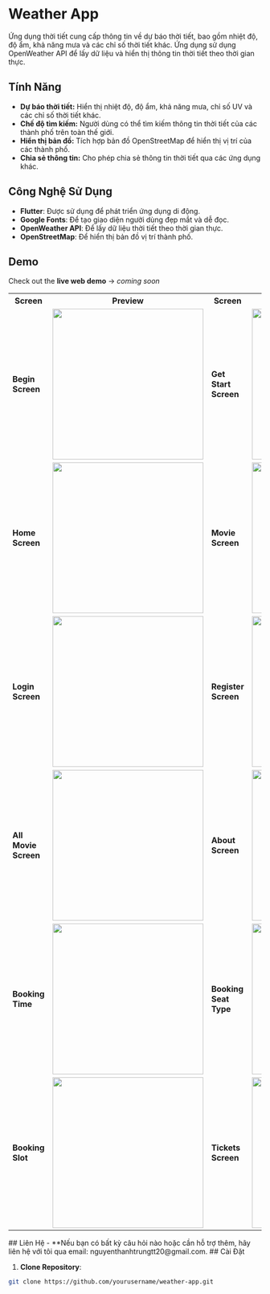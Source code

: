 # Weather App

Ứng dụng thời tiết cung cấp thông tin về dự báo thời tiết, bao gồm nhiệt độ, độ ẩm, khả năng mưa và các chỉ số thời tiết khác. Ứng dụng sử dụng OpenWeather API để lấy dữ liệu và hiển thị thông tin thời tiết theo thời gian thực.

## Tính Năng

- **Dự báo thời tiết:** Hiển thị nhiệt độ, độ ẩm, khả năng mưa, chỉ số UV và các chỉ số thời tiết khác.
- **Chế độ tìm kiếm:** Người dùng có thể tìm kiếm thông tin thời tiết của các thành phố trên toàn thế giới.
- **Hiển thị bản đồ:** Tích hợp bản đồ OpenStreetMap để hiển thị vị trí của các thành phố.
- **Chia sẻ thông tin:** Cho phép chia sẻ thông tin thời tiết qua các ứng dụng khác.

## Công Nghệ Sử Dụng

- **Flutter**: Được sử dụng để phát triển ứng dụng di động.
- **Google Fonts**: Để tạo giao diện người dùng đẹp mắt và dễ đọc.
- **OpenWeather API**: Để lấy dữ liệu thời tiết theo thời gian thực.
- **OpenStreetMap**: Để hiển thị bản đồ vị trí thành phố.

## Demo 

Check out the **live web demo** -> _coming soon_

<table>
  <tr>
    <th>Screen</th>
    <th>Preview</th>
    <th>Screen</th>
    <th>Preview</th>
  </tr>
  <tr>
    <td><strong>Begin Screen</strong></td>
    <td><img src="media/images/begin_screen.png" width="300"></td>
    <td><strong>Get Start Screen</strong></td>
    <td><img src="media/images/get_start.jpg" width="300"></td>
  </tr>
  <tr>
    <td><strong>Home Screen</strong></td>
    <td><img src="media/images/home_screen.jpeg" width="300"></td>
    <td><strong>Movie Screen</strong></td>
    <td><img src="media/images/movie_screen.jpeg" width="300"></td>
  </tr>
  <tr>
    <td><strong>Login Screen</strong></td>
    <td><img src="media/images/login_screen.jpeg" width="300"></td>
    <td><strong>Register Screen</strong></td>
    <td><img src="media/images/register_screen.jpeg" width="300"></td>
  </tr>
  </tr>
    <tr>
    <td><strong>All Movie Screen</strong></td>
    <td><img src="media/images/all_movie_screen.jpeg" width="300"></td>
    <td><strong>About Screen</strong></td>
    <td><img src="media/images/about_screen.jpeg" width="300"></td>
  </tr>
  <tr>
    <td><strong>Booking Time</strong></td>
    <td><img src="media/images/booking_time.jpeg" width="300"></td>
    <td><strong>Booking Seat Type</strong></td>
    <td><img src="media/images/booking_seat_type.jpeg" width="300"></td>
  </tr>
  <tr>
    <td><strong>Booking Slot</strong></td>
    <td><img src="media/images/booking_slot.jpg" width="300"></td>
    <td><strong>Tickets Screen</strong></td>
    <td><img src="media/images/tickets_screen.jpg" width="300"></td>
  </tr>
</table>
## Liên Hệ
- **Nếu bạn có bất kỳ câu hỏi nào hoặc cần hỗ trợ thêm, hãy liên hệ với tôi qua email: nguyenthanhtrungtt20@gmail.com.
## Cài Đặt

1. **Clone Repository**:

```bash
git clone https://github.com/yourusername/weather-app.git


